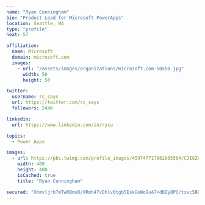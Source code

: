 ```yaml
---
name: "Ryan Cunningham"
bio: "Product Lead for Microsoft PowerApps"
location: Seattle, WA
type: "profile"
heat: 57

affiliation:
  name: Microsoft
  domain: microsoft.com
  images:
    - url: "/assets/images/organizations/microsoft.com-50x50.jpg"
      width: 50
      height: 50

twitter:
  username: rc_says
  url: https://twitter.com/rc_says
  followers: 2446

linkedin:
  url: https://www.linkedin.com/in/rycu

topics:
  - Power Apps

images:
  - url: https://pbs.twimg.com/profile_images/459747717862805504/CJIGZejd_400x400.png
    width: 400
    height: 400
    isCached: true
    title: "Ryan Cunningham"

secured: "XhmvljrbTmTwRBmsD/XRmh47vDhlv0tgb5EskGoWoGu47+dDZy8PC/txvc5BOXnJKC67gWCH5d7JdWg2j22kKbJ3U4ClJ+mNmdpNAC63tTQzl+Q9G8NMooogZfPQ5KcfyPuH/S5uQ0mzu+HTiEtgN0AM23tiuoYEoc0hu+7wN4maeAGhQRm2pJnssJIyHlm0xGb4Zg4jc1HgMjZ7J+HbG/zzMdVoyBfNVN9pRvs+AJI6AvLP1a2RzEdqHSuG1rNADGFlWkz6Kuoe5qm1gYJaachisrhgw0Qj4kuy2dAPU4JITPF+Z5VqHy8BjcrWMh6L9zQAORZ8dY8xsBAxL4PxqBbEZ4KlF2DiLUZ3XyOTS5y3IX93jBQiW9NkDPRfvyLQPnYxHBsA/H5clQ5bFbh28tqtTxEzKGnJgDtwLaPBShQ=;eWZaxQa2NmVEXuPXyY0mJQ=="
---
```


